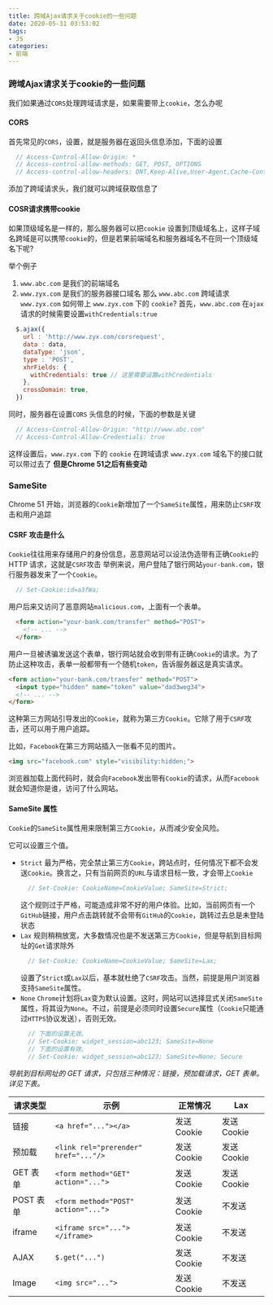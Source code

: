 ```yaml
---
title: 跨域Ajax请求关于cookie的一些问题
date: 2020-05-31 03:53:02
tags:
- JS
categories:
- 前端
---
```


### 跨域Ajax请求关于cookie的一些问题
我们如果通过`CORS`处理跨域请求是，如果需要带上`cookie`，怎么办呢

<!-- more -->

#### CORS
首先常见的`CORS`，设置，就是服务器在返回头信息添加，下面的设置
```js
  // Access-Control-Allow-Origin: *
  // Access-control-allow-methods: GET, POST, OPTIONS
  // Access-control-allow-headers: DNT,Keep-Alive,User-Agent,Cache-Control,Content-Type,Authorization,Accept
```
添加了跨域请求头，我们就可以跨域获取信息了

#### COSR请求携带cookie
如果顶级域名是一样的，那么服务器可以把`cookie` 设置到顶级域名上，这样子域名跨域是可以携带`cookie`的，但是若果前端域名和服务器域名不在同一个顶级域名下呢?

举个例子
1. `www.abc.com` 是我们的前端域名
2. `www.zyx.com` 是我们的服务器接口域名
那么 `www.abc.com` 跨域请求 `www.zyx.com` 如何带上 `www.zyx.com` 下的 `cookie`?
首先，`www.abc.com` 在`ajax`请求的时候需要设置`withCredentials:true`
```js
  $.ajax({
    url : 'http://www.zyx.com/corsrequest',
    data : data,
    dataType: 'json',
    type : 'POST',
    xhrFields: {
      withCredentials: true // 这里需要设置withCredentials
    },
    crossDomain: true,
  })
```
同时，服务器在设置`CORS` 头信息的时候，下面的参数是关键
```js
  // Access-Control-Allow-Origin: "http://www.abc.com"
  // Access-Control-Allow-Credentials: true
```
这样设置后，`www.zyx.com` 下的 `cookie` 在跨域请求 `www.zyx.com` 域名下的接口就可以带过去了
**但是Chrome 51之后有些变动**

### SameSite
Chrome 51 开始，浏览器的`Cookie`新增加了一个`SameSite`属性，用来防止`CSRF`攻击和用户追踪

#### CSRF 攻击是什么
`Cookie`往往用来存储用户的身份信息，恶意网站可以设法伪造带有正确`Cookie`的 HTTP 请求，这就是`CSRF`攻击
举例来说，用户登陆了银行网站`your-bank.com`，银行服务器发来了一个`Cookie`。
```js
  // Set-Cookie:id=a3fWa;
```
用户后来又访问了恶意网站`malicious.com`，上面有一个表单。

```html
  <form action="your-bank.com/transfer" method="POST">
    <!-- ... -->
  </form>
```
用户一旦被诱骗发送这个表单，银行网站就会收到带有正确`Cookie`的请求。为了防止这种攻击，表单一般都带有一个随机`token`，告诉服务器这是真实请求。
```html
<form action="your-bank.com/transfer" method="POST">
  <input type="hidden" name="token" value="dad3weg34">
  <!-- ... -->
</form>
```
这种第三方网站引导发出的`Cookie`，就称为第三方`Cookie`。它除了用于`CSRF`攻击，还可以用于用户追踪。

比如，`Facebook`在第三方网站插入一张看不见的图片。
```html
<img src="facebook.com" style="visibility:hidden;">
```
浏览器加载上面代码时，就会向`Facebook`发出带有`Cookie`的请求，从而`Facebook`就会知道你是谁，访问了什么网站。

#### SameSite 属性
`Cookie`的`SameSite`属性用来限制第三方`Cookie`，从而减少安全风险。

它可以设置三个值。
- `Strict` 最为严格，完全禁止第三方`Cookie`，跨站点时，任何情况下都不会发送`Cookie`。换言之，只有当前网页的`URL`与请求目标一致，才会带上`Cookie`
  ```js
    // Set-Cookie: CookieName=CookieValue; SameSite=Strict;
  ```
  这个规则过于严格，可能造成非常不好的用户体验。比如，当前网页有一个`GitHub`链接，用户点击跳转就不会带有`GitHub`的`Cookie`，跳转过去总是未登陆状态
- `Lax` 规则稍稍放宽，大多数情况也是不发送第三方`Cookie`，但是导航到目标网址的`Get`请求除外
  ```js
    // Set-Cookie: CookieName=CookieValue; SameSite=Lax;
  ```
  设置了`Strict`或`Lax`以后，基本就杜绝了`CSRF`攻击。当然，前提是用户浏览器支持`SameSite`属性。
- `None` `Chrome`计划将`Lax`变为默认设置。这时，网站可以选择显式关闭`SameSite`属性，将其设为`None`。不过，前提是必须同时设置`Secure`属性（`Cookie`只能通过`HTTPS`协议发送），否则无效。
  ```js
    // 下面的设置无效。
    // Set-Cookie: widget_session=abc123; SameSite=None
    // 下面的设置有效。
    // Set-Cookie: widget_session=abc123; SameSite=None; Secure
  ```
*导航到目标网址的 GET 请求，只包括三种情况：链接，预加载请求，GET 表单。详见下表。*

| 请求类型 | 示例 | 正常情况 | Lax |
| --- | --- | --- | --- |
| 链接 | `<a href="..."></a>` | 发送 Cookie | 发送 Cookie |
| 预加载 | `<link rel="prerender" href="..."/>` | 发送 Cookie | 发送 Cookie |
| GET 表单 | `<form method="GET" action="...">` | 发送 Cookie | 发送 Cookie |
| POST 表单 | `<form method="POST" action="...">` | 发送 Cookie | 不发送 |
| iframe | `<iframe src="..."></iframe>` | 发送 Cookie | 不发送 |
| AJAX | `$.get("...")` | 发送 Cookie | 不发送 |
| Image | `<img src="...">` | 发送 Cookie | 不发送 |